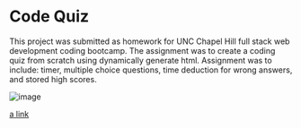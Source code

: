 # Code Quiz
This project was submitted as homework for UNC Chapel Hill full stack web development coding bootcamp. The assignment was to create a coding quiz from scratch using dynamically generate html. Assignment was to include: timer, multiple choice questions, time deduction for wrong answers, and stored high scores. 

![image](https://user-images.githubusercontent.com/69592367/94633855-82f24000-029c-11eb-865c-8899465e6c64.png)

[a link](https://mariabyler.github.io/CodeQuiz/)



